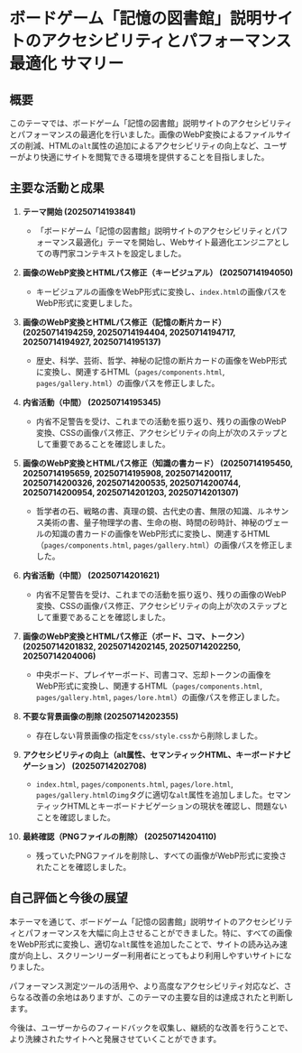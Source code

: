 # ボードゲーム「記憶の図書館」説明サイトのアクセシビリティとパフォーマンス最適化 サマリー

## 概要

このテーマでは、ボードゲーム「記憶の図書館」説明サイトのアクセシビリティとパフォーマンスの最適化を行いました。画像のWebP変換によるファイルサイズの削減、HTMLの`alt`属性の追加によるアクセシビリティの向上など、ユーザーがより快適にサイトを閲覧できる環境を提供することを目指しました。

## 主要な活動と成果

1.  **テーマ開始 (20250714193841)**
    *   「ボードゲーム「記憶の図書館」説明サイトのアクセシビリティとパフォーマンス最適化」テーマを開始し、Webサイト最適化エンジニアとしての専門家コンテキストを設定しました。

2.  **画像のWebP変換とHTMLパス修正（キービジュアル） (20250714194050)**
    *   キービジュアルの画像をWebP形式に変換し、`index.html`の画像パスをWebP形式に変更しました。

3.  **画像のWebP変換とHTMLパス修正（記憶の断片カード） (20250714194259, 20250714194404, 20250714194717, 20250714194927, 20250714195137)**
    *   歴史、科学、芸術、哲学、神秘の記憶の断片カードの画像をWebP形式に変換し、関連するHTML（`pages/components.html`, `pages/gallery.html`）の画像パスを修正しました。

4.  **内省活動（中間） (20250714195345)**
    *   内省不足警告を受け、これまでの活動を振り返り、残りの画像のWebP変換、CSSの画像パス修正、アクセシビリティの向上が次のステップとして重要であることを確認しました。

5.  **画像のWebP変換とHTMLパス修正（知識の書カード） (20250714195450, 20250714195659, 20250714195908, 20250714200117, 20250714200326, 20250714200535, 20250714200744, 20250714200954, 20250714201203, 20250714201307)**
    *   哲学者の石、戦略の書、真理の鏡、古代史の書、無限の知識、ルネサンス美術の書、量子物理学の書、生命の樹、時間の砂時計、神秘のヴェールの知識の書カードの画像をWebP形式に変換し、関連するHTML（`pages/components.html`, `pages/gallery.html`）の画像パスを修正しました。

6.  **内省活動（中間） (20250714201621)**
    *   内省不足警告を受け、これまでの活動を振り返り、残りの画像のWebP変換、CSSの画像パス修正、アクセシビリティの向上が次のステップとして重要であることを確認しました。

7.  **画像のWebP変換とHTMLパス修正（ボード、コマ、トークン） (20250714201832, 20250714202145, 20250714202250, 20250714204006)**
    *   中央ボード、プレイヤーボード、司書コマ、忘却トークンの画像をWebP形式に変換し、関連するHTML（`pages/components.html`, `pages/gallery.html`, `pages/lore.html`）の画像パスを修正しました。

8.  **不要な背景画像の削除 (20250714202355)**
    *   存在しない背景画像の指定を`css/style.css`から削除しました。

9.  **アクセシビリティの向上（alt属性、セマンティックHTML、キーボードナビゲーション） (20250714202708)**
    *   `index.html`, `pages/components.html`, `pages/lore.html`, `pages/gallery.html`の`img`タグに適切な`alt`属性を追加しました。セマンティックHTMLとキーボードナビゲーションの現状を確認し、問題ないことを確認しました。

10. **最終確認（PNGファイルの削除） (20250714204110)**
    *   残っていたPNGファイルを削除し、すべての画像がWebP形式に変換されたことを確認しました。

## 自己評価と今後の展望

本テーマを通じて、ボードゲーム「記憶の図書館」説明サイトのアクセシビリティとパフォーマンスを大幅に向上させることができました。特に、すべての画像をWebP形式に変換し、適切な`alt`属性を追加したことで、サイトの読み込み速度が向上し、スクリーンリーダー利用者にとってもより利用しやすいサイトになりました。

パフォーマンス測定ツールの活用や、より高度なアクセシビリティ対応など、さらなる改善の余地はありますが、このテーマの主要な目的は達成されたと判断します。

今後は、ユーザーからのフィードバックを収集し、継続的な改善を行うことで、より洗練されたサイトへと発展させていくことができます。
